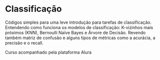 # Classificação


Códigos simples para uma leve introdução para tarefas de classificação. Entendendo como funciona os modelos de classificação: K-vizinhos mais próximos (KNN), Bernoulli Naïve Bayes e Árvore de Decisão. Revendo também matriz de confusão e alguns tipos de métricas como a acurácia, a precisão e o recall.



Curso acompanhado pela plataforma Alura

